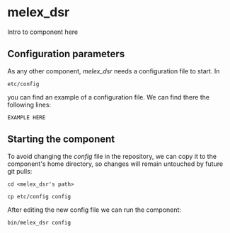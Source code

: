 # melex_dsr
Intro to component here


## Configuration parameters
As any other component, *melex_dsr* needs a configuration file to start. In
```
etc/config
```
you can find an example of a configuration file. We can find there the following lines:
```
EXAMPLE HERE
```

## Starting the component
To avoid changing the *config* file in the repository, we can copy it to the component's home directory, so changes will remain untouched by future git pulls:

```
cd <melex_dsr's path> 
```
```
cp etc/config config
```

After editing the new config file we can run the component:

```
bin/melex_dsr config
```
